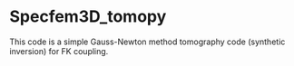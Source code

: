 # Specfem3D_tomopy
This code is a simple Gauss-Newton method tomography code (synthetic inversion) for FK coupling.
